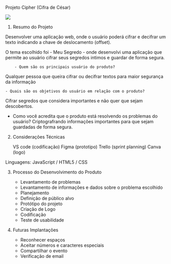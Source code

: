 Projeto Cipher
(Cifra de César)

<img src="PrototipoCipher">

1. Resumo do Projeto

Desenvolver uma aplicação web, onde o usuário poderá cifrar e decifrar um texto indicando a chave de deslocamento (offset).

O tema escolhido foi - Meu Segredo - onde desenvolvi uma aplicação que permite ao usuário cifrar seus segredos intimos e guardar de forma segura.

        - Quem são os principais usuário do produto? 
Qualquer pessoa que queira cifrar ou decifrar textos para maior segurança da informação

    - Quais são os objetivos do usuário em relação com o produto? 
Cifrar segredos que considera importantes e não quer que sejam descobertos.

- Como você acredita que o produto está resolvendo os problemas do usuário? 
Criptografrando informações importantes para que sejam guardadas de forma segura.

2. Considerações Técnicas

    VS code (codificação)
    Figma (prototipo)
    Trello (sprint planning)
    Canva (logo)

Linguagens: JavaScript / HTML5 / CSS

3. Processo do Desenvolvimento do Produto

    * Levantamento de problemas
    * Levantamento de informações e dados sobre o problema escolhido
    * Planejamento
    * Definição de público alvo
    * Protótipo do projeto 
    * Criação de Logo
    * Codificação
    * Teste de usabilidade

4. Futuras Implantações

    * Reconhecer espaços
    * Aceitar números e caracteres especiais
    * Compartilhar o evento
    * Verificação de email